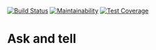 [![Build Status](https://travis-ci.org/paresharma/ask-and-tell.svg?branch=master)](https://travis-ci.org/paresharma/ask-and-tell) [![Maintainability](https://api.codeclimate.com/v1/badges/49ad7eb7567d9eecd866/maintainability)](https://codeclimate.com/github/paresharma/ask-and-tell/maintainability) [![Test Coverage](https://api.codeclimate.com/v1/badges/49ad7eb7567d9eecd866/test_coverage)](https://codeclimate.com/github/paresharma/ask-and-tell/test_coverage)
# Ask and tell

